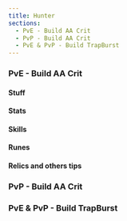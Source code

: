 ```yaml
---
title: Hunter
sections:
  - PvE - Build AA Crit
  - PvP - Build AA Crit
  - PvE & PvP - Build TrapBurst
---
```


### PvE - Build AA Crit 

#### Stuff

#### Stats

#### Skills

#### Runes

#### Relics and others tips

### PvP - Build AA Crit

### PvE & PvP - Build TrapBurst

